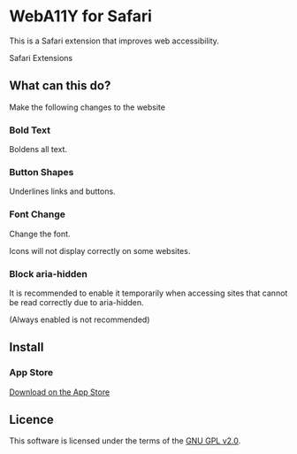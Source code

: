 # WebA11Y for Safari

This is a Safari extension that improves web accessibility.

Safari Extensions

## What can this do?

Make the following changes to the website

### Bold Text

Boldens all text.

### Button Shapes

Underlines links and buttons.

### Font Change

Change the font.

Icons will not display correctly on some websites.

### Block aria-hidden

It is recommended to enable it temporarily when accessing sites that cannot be read correctly due to aria-hidden.

(Always enabled is not recommended)

## Install

### App Store

[Download on the App Store](https://apps.apple.com/app/weba11y/id6445839110)

## Licence

This software is licensed under the terms of the [GNU GPL v2.0](https://www.gnu.org/licenses/old-licenses/gpl-2.0.txt).
